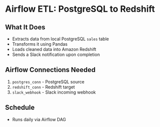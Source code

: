 # Airflow ETL: PostgreSQL to Redshift

## What It Does
- Extracts data from local PostgreSQL `sales` table
- Transforms it using Pandas
- Loads cleaned data into Amazon Redshift
- Sends a Slack notification upon completion

## Airflow Connections Needed
1. `postgres_conn` - PostgreSQL source
2. `redshift_conn` - Redshift target
3. `slack_webhook` - Slack incoming webhook

## Schedule
- Runs daily via Airflow DAG
